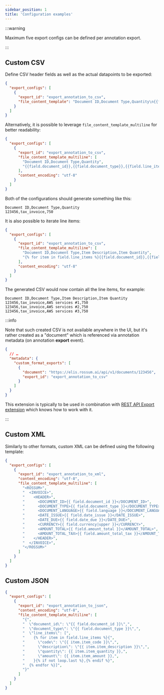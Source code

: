 ```yaml
---
sidebar_position: 1
title: 'Configuration examples'
---
```


:::warning

Maximum five export configs can be defined per annotation export.

:::

## Custom CSV

Define CSV header fields as well as the actual datapoints to be exported:

```json
{
  "export_configs": [
    {
      "export_id": "export_annotation_to_csv",
      "file_content_template": "Document ID,Document Type,Quantity\n{{field.document_id}},{{field.document_type}},{{field.line_items[0].item_quantity}}"
    }
  ]
}
```

Alternatively, it is possible to leverage `file_content_template_multiline` for better readability:

```json
{
  "export_configs": [
    {
      "export_id": "export_annotation_to_csv",
      "file_content_template_multiline": [
        "Document ID,Document Type,Quantity",
        "{{field.document_id}},{{field.document_type}},{{field.line_items[0].item_quantity}}"
      ],
      "content_encoding": "utf-8"
    }
  ]
}
```

Both of the configurations should generate something like this:

```csv
Document ID,Document Type,Quantity
123456,tax_invoice,750
```

It is also possible to iterate line items:

```json
{
  "export_configs": [
    {
      "export_id": "export_annotation_to_csv",
      "file_content_template_multiline": [
        "Document ID,Document Type,Item Description,Item Quantity",
        "{% for item in field.line_items %}{{field.document_id}},{{field.document_type}},{{item.item_description}},{{item.item_quantity}}\n{% endfor %}"
      ],
      "content_encoding": "utf-8"
    }
  ]
}
```

The generated CSV would now contain all the line items, for example:

```csv
Document ID,Document Type,Item Description,Item Quantity
123456,tax_invoice,AWS services #1,750
123456,tax_invoice,AWS services #2,750
123456,tax_invoice,AWS services #3,750
```

:::info

Note that such created CSV is not available anywhere in the UI, but it's rather created as a "document" which is referenced via annotation metadata (on annotation **export** event).

```json
{
  // …
  "metadata": {
    "custom_format_exports": [
      {
        "document": "https://elis.rossum.ai/api/v1/documents/123456",
        "export_id": "export_annotation_to_csv"
      }
    ]
  }
}
```

This extension is typically to be used in combination with [REST API Export extension](../generic-rest-api-export) which knows how to work with it.

:::

## Custom XML

Similarly to other formats, custom XML can be defined using the following template:

```json
{
  "export_configs": [
    {
      "export_id": "export_annotation_to_xml",
      "content_encoding": "utf-8",
      "file_content_template_multiline": [
        "<ROSSUM>",
        "  <INVOICE>",
        "    <HEADER>",
        "      <DOCUMENT_ID>{{ field.document_id }}</DOCUMENT_ID>",
        "      <DOCUMENT_TYPE>{{ field.document_type }}</DOCUMENT_TYPE>",
        "      <DOCUMENT_LANGUAGE>{{ field.language }}</DOCUMENT_LANGUAGE>",
        "      <DATE_ISSUE>{{ field.date_issue }}</DATE_ISSUE>",
        "      <DATE_DUE>{{ field.date_due }}</DATE_DUE>",
        "      <CURRENCY>{{ field.currency|upper }}</CURRENCY>",
        "      <AMOUNT_TOTAL>{{ field.amount_total }}</AMOUNT_TOTAL>",
        "      <AMOUNT_TOTAL_TAX>{{ field.amount_total_tax }}</AMOUNT_TOTAL_TAX>",
        "    </HEADER>",
        "  </INVOICE>",
        "</ROSSUM>"
      ]
    }
  ]
}
```

## Custom JSON

```json
{
  "export_configs": [
    {
      "export_id": "export_annotation_to_json",
      "content_encoding": "utf-8",
      "file_content_template_multiline": [
        "{",
        "  \"document_id\": \"{{ field.document_id }}\",",
        "  \"document_type\": \"{{ field.document_type }}\",",
        "  \"line_items\": [",
        "    {% for item in field.line_items %}{",
        "      \"code\": \"{{ item.item_code }}\",",
        "      \"description\": \"{{ item.item_description }}\",",
        "      \"quantity\": {{ item.item_quantity }},",
        "      \"amount\": {{ item.item_amount }},",
        "    }{% if not loop.last %},{% endif %}",
        "  {% endfor %}]",
        "}"
      ]
    }
  ]
}
```
